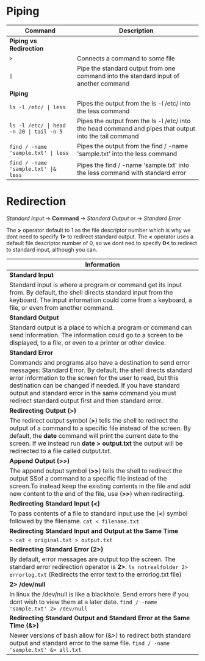# Piping

| **Command**   | **Description**   |
| --------------|-------------------|
| **Piping vs Redirection** |
| `>` | Connects a command to some file |
| `\|` | Pipe the standard output from one command into the standard input of another command |
| **Piping** |
| `ls -l /etc/ \| less` | Pipes the output from the ls -l /etc/ into the less command |
| `ls -l /etc/ \| head -n 20 \| tail -n 5` | Pipes the output from the ls -l /etc/ into the head command and pipes that output into the tail command |
| `find / -name 'sample.txt' \| less` | Pipes the output from the find / -name 'sample.txt' into the less command |
| `find / -name 'sample.txt' \|& less` | Pipes the find / -name 'sample.txt' into the less command with standard error |

# Redirection

*Standard Input* -> **Command** -> *Standard Output* or -> *Standard Error*

The **>** operator default to 1 as the file descriptor number which is why we dont need to specify **1>** to redirect standard output. 
The **<** operator uses a default file descriptor number of 0, so we dont ned to specify **0<** to redirect to standard input, although you can. 

| **Information**   |
| --------------|
| **Standard Input** |
| Standard input is where a program or command get its input from. By default, the shell directs standard input from the keyboard. The input information could come from a keyboard, a file, or even from another command.  |
| **Standard Output** |
| Standard output is a place to which a program or command can send information. The information could go to a screen to be displayed, to a file, or even to a printer or other device. |
| **Standard Error** |
| Commands and programs also have a destination to send error messages: Standard Error. By default, the shell directs standard error information to the screen for the user to read, but this destination can be changed if needed. If you have standard output and standard error in the same command you must redirect standard output first and then standard error. |
| **Redirecting Output (>)** |
| The redirect output symbol (**>**) tells the shell to redirect the output of a command to a specific file instead of the screen. By default, the **date** command will print the current date to the screen. If we instead run **date > output.txt** the output will be redirected to a file called output.txt. |
| **Append Output (>>)** |
|The append output symbol (**>>**) tells the shell to redirect the output SSof a command to a specific file instead of the screen.To instead keep the existing contents in the file and add new content to the end of the file, use (**>>**) when redirecting. |
| **Redirecting Standard Input (<)** | 
| To pass contents of a file to standard input use the (**<**) symbol followed by the filename. `cat < filename.txt` |
| **Redirecting Standard Input and Output at the Same Time** |
| `> cat < original.txt > output.txt` | 
| **Redirecting Standard Error (2>)** |
| By default, error messages are output top the screen. The standard error redirection operator is **2>**. `ls notrealfolder 2> errorlog.txt` (Redirects the error text to the errorlog.txt file) |
| **2> /dev/null** |
| In linux the /dev/null is like a blackhole. Send errors here if you dont wish to view them at a later date. `find / -name 'sample.txt' 2> /dev/null` |
| **Redirecting Standard Output and Standard Error at the Same Time (&>)** |
| Newer versions of bash allow for (&>) to redirect both standard output and standard error to the same file. `find / -name 'sample.txt' &> all.txt` |

